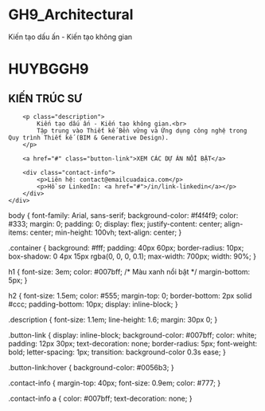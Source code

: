 # GH9_Architectural
Kiến tạo dấu ấn - Kiến tạo không gian
<!DOCTYPE html>
<html lang="vi">
<head>
    <meta charset="UTF-8">
    <meta name="viewport" content="width=device-width, initial-scale=1.0">
    <title>HuyBGGH9 | Portfolio Kiến Trúc</title>
    <link rel="stylesheet" href="style.css">
</head>
<body>
    <div class="container">
        <h1>HUYBGGH9</h1>
        <h2>KIẾN TRÚC SƯ</h2>
        
        <p class="description">
            Kiến tạo dấu ấn - Kiến tạo không gian.<br>
            Tập trung vào Thiết kế Bền vững và Ứng dụng công nghệ trong Quy trình Thiết kế (BIM & Generative Design).
        </p>

        <a href="#" class="button-link">XEM CÁC DỰ ÁN NỔI BẬT</a>

        <div class="contact-info">
            <p>Liên hệ: contact@emailcuadaica.com</p>
            <p>Hồ sơ LinkedIn: <a href="#">/in/link-linkedin</a></p>
        </div>
    </div>
</body>
</html>
body {
    font-family: Arial, sans-serif;
    background-color: #f4f4f9;
    color: #333;
    margin: 0;
    padding: 0;
    display: flex;
    justify-content: center;
    align-items: center;
    min-height: 100vh;
    text-align: center;
}

.container {
    background: #fff;
    padding: 40px 60px;
    border-radius: 10px;
    box-shadow: 0 4px 15px rgba(0, 0, 0, 0.1);
    max-width: 700px;
    width: 90%;
}

h1 {
    font-size: 3em;
    color: #007bff; /* Màu xanh nổi bật */
    margin-bottom: 5px;
}

h2 {
    font-size: 1.5em;
    color: #555;
    margin-top: 0;
    border-bottom: 2px solid #ccc;
    padding-bottom: 10px;
    display: inline-block;
}

.description {
    font-size: 1.1em;
    line-height: 1.6;
    margin: 30px 0;
}

.button-link {
    display: inline-block;
    background-color: #007bff;
    color: white;
    padding: 12px 30px;
    text-decoration: none;
    border-radius: 5px;
    font-weight: bold;
    letter-spacing: 1px;
    transition: background-color 0.3s ease;
}

.button-link:hover {
    background-color: #0056b3;
}

.contact-info {
    margin-top: 40px;
    font-size: 0.9em;
    color: #777;
}

.contact-info a {
    color: #007bff;
    text-decoration: none;
}
